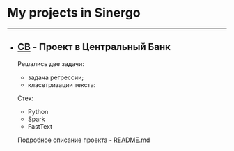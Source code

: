 # My projects in Sinergo
____
- ## [CB](https://github.com/arkhipkin7/sinergo/tree/main/cb) - Проект в Центральный Банк
  Решались две задачи: 
  - задача регрессии;
  - класетризации текста:
  
  Стек:
  - Python
  - Spark
  - FastText
  
  Подробное описание проекта - [README.md](https://github.com/arkhipkin7/sinergo/blob/main/cb/linear_reg/README.md)
